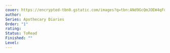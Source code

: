 ```yaml
---
cover: https://encrypted-tbn0.gstatic.com/images?q=tbn:ANd9GcQmJOEW4qFuDYrdPzRuLAUk4ieYogb_DTDgow&s
author: 
Series: Apothecary Diaries
Order: "1"
rating: 
Status: ToRead
Finished: ""
Level:
---
```








